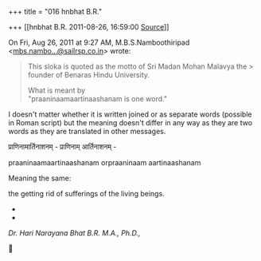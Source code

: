+++
title = "016 hnbhat B.R."

+++
[[hnbhat B.R.	2011-08-26, 16:59:00 [Source](https://groups.google.com/g/samskrita/c/LwsU7g1fU7w)]]



On Fri, Aug 26, 2011 at 9:27 AM, M.B.S.Namboothiripad \<[mbs.nambo...@sailrsp.co.in]()\> wrote:  

> This sloka is quoted as the motto of Sri Madan Mohan Malavya the > founder of Benaras Hindu University.  
>   
> What is meant by  
> "praaninaamaartinaashanam is one word."  

  

  

I doesn't matter whether it is written joined or as separate words (possible in Roman script) but the meaning doesn't differ in any way as they are two words as they are translated in other messages.

  

प्राणिनामार्तिनाशनम् - प्राणिनाम् आर्तिनाशनम् -

praaninaamaartinaashanam orpraaninaam aartinaashanam

  

Meaning the same:

the getting rid of sufferings of the living beings.

*  
*

*Dr. Hari Narayana Bhat B.R. M.A., Ph.D.,*



